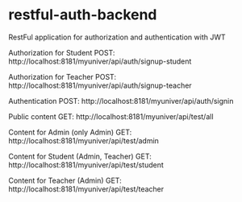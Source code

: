 # restful-auth-backend
RestFul application for authorization and authentication with JWT

Authorization for Student POST: http://localhost:8181/myuniver/api/auth/signup-student

Authorization for Teacher POST: http://localhost:8181/myuniver/api/auth/signup-teacher

Authentication POST: http://localhost:8181/myuniver/api/auth/signin

Public content GET: http://localhost:8181/myuniver/api/test/all

Content for Admin (only Admin) GET: http://localhost:8181/myuniver/api/test/admin

Content for Student (Admin, Teacher) GET: http://localhost:8181/myuniver/api/test/student

Content for Teacher (Admin) GET: http://localhost:8181/myuniver/api/test/teacher
